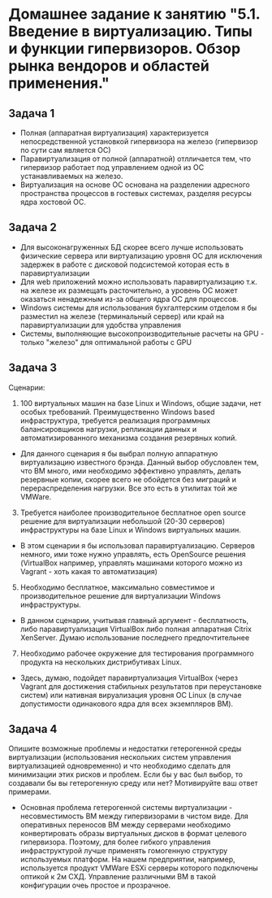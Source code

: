 # Домашнее задание к занятию "5.1. Введение в виртуализацию. Типы и функции гипервизоров. Обзор рынка вендоров и областей применения."

## Задача 1
- Полная (аппаратная виртуализация) характеризуется непосредственной установкой гипервизора на железо (гипервизор по сути сам является ОС) 
- Паравиртуализация от полной (аппаратной) отлличается тем, что гипервизор работает под управлением одной из ОС устанавливаемых на железо.
- Виртуализация на основе ОС основана на разделении адресного пространства процессов в гостевых системах, разделяя ресурсы ядра хостовой ОС.
## Задача 2
- Для высоконагруженных БД скорее всего лучше использовать физические сервера или виртуализацию уровня ОС для исключения задержек в работе с дисковой подсистемой которая есть в паравиртуализации  
- Для web приложений можно использовать паравиртуализацию т.к. на железе их размещать расточительно, а уровень ОС может оказаться ненадежным из-за общего ядра ОС для процессов.
- Windows системы для использования бухгалтерским отделом я бы разместил на железе (терминальный сервер) или край на паравиртуализации для удобства управления
- Системы, выполняющие высокопроизводительные расчеты на GPU - только "железо" для оптимальной работы с GPU
## Задача 3
Сценарии:
1. 100 виртуальных машин на базе Linux и Windows, общие задачи, нет особых требований. Преимущественно Windows based инфраструктура, требуется реализация программных балансировщиков нагрузки, репликации данных и автоматизированного механизма создания резервных копий.
- Для данного сценария я бы выбрал полную аппаратную виртуализацию известного брэнда. Данный выбор обусловлен тем, что ВМ много, ими необходимо эффективно управлять, делать резервные копии, скорее всего не обойдется без миграций и перераспределения нагрузки. Все это есть в утилитах той же VMWare.
3. Требуется наиболее производительное бесплатное open source решение для виртуализации небольшой (20-30 серверов) инфраструктуры на базе Linux и Windows виртуальных машин.
- В этом сценарии я бы использовал паравиртуализацию. Серверов немного, ими тоже нужно управлять, есть OpenSource решения (VirtualBox например, управлять машинами которого можно из Vagrant - хоть какая то автоматизация)
5. Необходимо бесплатное, максимально совместимое и производительное решение для виртуализации Windows инфраструктуры.
- В данном сценарии, учитывая главный аргумент - бесплатность, либо паравиртуализация VirtualBox либо полная аппаратная Citrix XenServer. Думаю использование последнего предпочтительнее
7. Необходимо рабочее окружение для тестирования программного продукта на нескольких дистрибутивах Linux.
- Здесь, думаю, подойдет паравиртуализация VirtualBox (через Vagrant для достижения стабильных результатов при переустановке систем) или нативная вируализация уровня ОС Linux
(в случае допустимости одинакового ядра для всех экземпляров ВМ).
## Задача 4
Опишите возможные проблемы и недостатки гетерогенной среды виртуализации (использования нескольких систем управления виртуализацией одновременно) и что необходимо сделать для минимизации этих рисков и проблем. Если бы у вас был выбор, то создавали бы вы гетерогенную среду или нет? Мотивируйте ваш ответ примерами.
- Основная проблема гетерогенной системы виртуализации - несовместимость ВМ между гипервизорами в чистом виде. Для оперативных переносов ВМ между серверами необходимо конвертировать образы виртуальных дисков в формат целевого гипервизора. Поэтому, для более гибкого управления инфраструктурой лучше применять гомогенную структуру используемых платформ. На нашем предприятии, например, используется продукт VMWare ESXi серверы которого подключены оптикой к 2м СХД. Управление различными ВМ в такой конфигурации очеь простое и прозрачное.
